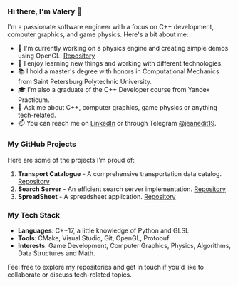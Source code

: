 ### Hi there, I'm Valery 👋

I'm a passionate software engineer with a focus on C++ development, computer graphics, and game physics. Here's a bit about me:

- 🔭 I'm currently working on a physics engine and creating simple demos using OpenGL. [Repository](https://github.com/jeanedit/Simple-Physics-Engine)
- 🌱 I enjoy learning new things and working with different technologies.
- 📚 I hold a master's degree with honors in Computational Mechanics from Saint Petersburg Polytechnic University.
- 🎓 I'm also a graduate of the C++ Developer course from Yandex Practicum.
- 💬 Ask me about C++, computer graphics, game physics or anything tech-related.
- 📫 You can reach me on [LinkedIn](https://www.linkedin.com/in/valery-kozhin-54520b174/) or through Telegram [@jeanedit19](https://t.me/jeanedit19).

### My GitHub Projects

Here are some of the projects I'm proud of:

1. **Transport Catalogue** - A comprehensive transportation data catalog. [Repository](https://github.com/jeanedit/cpp-transport-catalogue)
2. **Search Server** - An efficient search server implementation. [Repository](https://github.com/jeanedit/cpp-search-server)
3. **SpreadSheet** - A spreadsheet application. [Repository](https://github.com/jeanedit/spreadsheet)

### My Tech Stack

- **Languages**: C++17, a little knowledge of Python and GLSL
- **Tools**: CMake, Visual Studio, Git, OpenGL, Protobuf
- **Interests**: Game Development, Computer Graphics, Physics, Algorithms, Data Structures and Math.

Feel free to explore my repositories and get in touch if you'd like to collaborate or discuss tech-related topics.
